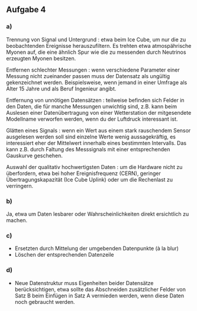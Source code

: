 ## Aufgabe 4
### a)

Trennung von Signal und Untergrund
:	etwa beim Ice Cube, um nur die zu beobachtenden Ereignisse herauszufiltern. Es trehten etwa atmospährische Myonen auf, die eine ähnlich Spur wie die zu messenden durch Neutrinos erzeugten Myonen besitzen.

Entfernen schlechter Messungen
:	wenn verschiedene Parameter einer Messung nicht zueinander passen muss der Datensatz als ungültig gekenzeichnet werden. Beispielsweise, wenn jemand in einer Umfrage als Alter 15 Jahre und als Beruf Ingenieur angibt.

Entfernung von unnötigen Datensätzen
:	teilweise befinden sich Felder in den Daten, die für manche Messungen unwichtig sind, z.B. kann beim Auslesen einer Datenübertragung von einer Wetterstation der mitgesendete Modellname verworfen werden, wenn du der Luftdruck interessant ist.

Glätten eines Signals
:	wenn ein Wert aus einem stark rauschendem Sensor ausgelesen werden soll sind einzelne Werte wenig aussagekräftig, es interessiert eher der Mittelwert innerhalb eines bestimmten Intervalls. Das kann z.B. durch Faltung des Messsignals mit einer entsprechenden Gauskurve geschehen.

Auswahl der qualitativ hochwertigsten Daten
:	um die Hardware nicht zu überfordern, etwa bei hoher Ereignisfrequenz (CERN), geringer Übertragungskapazität (Ice Cube Uplink) oder um die Rechenlast zu verringern.


### b)

Ja, etwa um Daten lesbarer oder Wahrscheinlichkeiten direkt ersichtlich zu machen.


### c)
 
- Ersetzten durch Mittelung der umgebenden Datenpunkte (à la blur) 
- Löschen der entsprechenden Datenzeile 


### d)

- Neue Datenstruktur muss Eigenheiten beider Datensätze berücksichtigen, etwa sollte das Abschneiden zusätzlicher Felder von Satz B beim Einfügen in Satz A vermieden werden, wenn diese Daten noch gebraucht werden.
